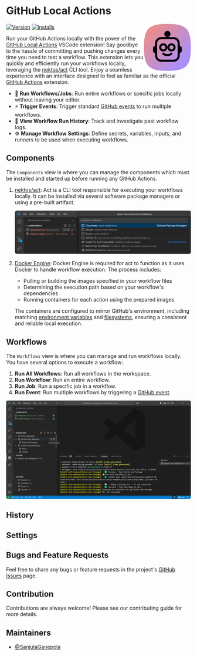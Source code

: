 # GitHub Local Actions

<img src="./icon.png" align="right" width="128" height="128">

[![Version](https://img.shields.io/visual-studio-marketplace/v/SanjulaGanepola.github-local-actions)](https://marketplace.visualstudio.com/items?itemName=SanjulaGanepola.github-local-actions)
[![Installs](https://img.shields.io/visual-studio-marketplace/i/SanjulaGanepola.github-local-actions)](https://marketplace.visualstudio.com/items?itemName=SanjulaGanepola.github-local-actions)

Run your GitHub Actions locally with the power of the [GitHub Local Actions](https://marketplace.visualstudio.com/items?itemName=SanjulaGanepola.github-local-actions) VSCode extension! Say goodbye to the hassle of committing and pushing changes every time you need to test a workflow. This extension lets you quickly and efficiently run your workflows locally, leveraging the [nektos/act](https://github.com/nektos/act) CLI tool. Enjoy a seamless experience with an interface designed to feel as familiar as the official [GitHub Actions](https://marketplace.visualstudio.com/items?itemName=GitHub.vscode-github-actions) extension.

* 🚀 **Run Workflows/Jobs**: Run entire workflows or specific jobs locally without leaving your editor.
* ⚡ **Trigger Events**: Trigger standard [GitHub events](https://docs.github.com/en/actions/writing-workflows/choosing-when-your-workflow-runs/events-that-trigger-workflows) to run multiple workflows.
* 📖 **View Workflow Run History**: Track and investigate past workflow logs.
* ⚙️ **Manage Workflow Settings**: Define secrets, variables, inputs, and runners to be used when executing workflows.

## Components

The `Components` view is where you can manage the components which must be installed and started up before running any GitHub Actions.

1. [nektos/act](https://github.com/nektos/act): Act is a CLI tool responsible for executing your workflows locally. It can be installed via several software package managers or using a pre-built artifact.

    ![nektos/act Installation](./images/act-installation.png)

2. [Docker Engine](https://docs.docker.com/engine/): Docker Engine is required for act to function as it uses Docker to handle workflow execution. The process includes:
    
    * Pulling or building the images specified in your workflow files
    * Determining the execution path based on your workflow's dependencies
    * Running containers for each action using the prepared images
    
    The containers are configured to mirror GitHub's environment, including matching [environment variables](https://docs.github.com/en/actions/writing-workflows/choosing-what-your-workflow-does/store-information-in-variables#default-environment-variables) and [filesystems](https://docs.github.com/en/actions/using-github-hosted-runners/using-github-hosted-runners#file-systems), ensuring a consistent and reliable local execution.

## Workflows

The `Workflows` view is where you can manage and run workflows locally. You have several options to execute a workflow:

1. **Run All Workflows**: Run all workflows in the workspace.
1. **Run Workflow**: Run an entire workflow.
2. **Run Job**: Run a specific job in a workflow.
3. **Run Event**: Run multiple workflows by triggering a [GitHub event](https://docs.github.com/en/actions/writing-workflows/choosing-when-your-workflow-runs/events-that-trigger-workflows).

![Workflows View](./images/workflows.png)

## History

## Settings

## Bugs and Feature Requests

Feel free to share any bugs or feature requests in the project's [GitHub Issues](https://github.com/SanjulaGanepola/github-local-actions/issues) page.

## Contribution

Contributions are always welcome! Please see our contributing guide for more details.

## Maintainers

* [@SanjulaGanepola](https://github.com/SanjulaGanepola)